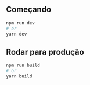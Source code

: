 ## Começando

```bash
npm run dev
# or
yarn dev
```

## Rodar para produção

```bash
npm run build
# or
yarn build
```
